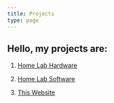 ```yaml
---
title: Projects
type: page
---
```

## Hello, my projects are:

1. [Home Lab Hardware](/projects/home-lab-hardware/)

2. [Home Lab Software](/projects/home-lab-software/)

3. [This Website](/projects/this-website/)